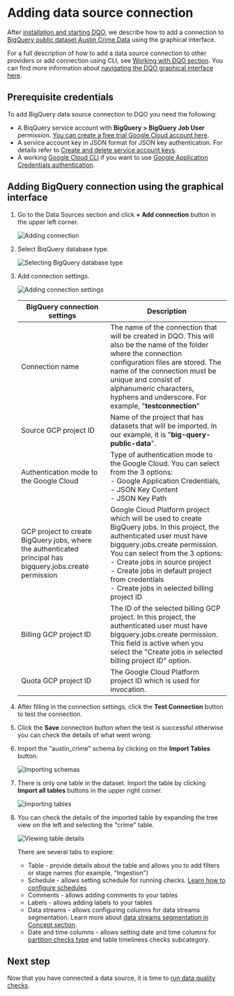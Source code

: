 # Adding data source connection

After [installation and starting DQO](../installation/installation.md), we describe how to add a connection to [BigQuery public dataset Austin Crime Data](https://console.cloud.google.com/marketplace/details/city-of-austin/austin-crime) 
using the graphical interface.

For a full description of how to add a data source connection to other providers or add connection using CLI, see [Working with DQO section](../../working-with-dqo/adding-data-source-connection/index.md).
You can find more information about [navigating the DQO graphical interface here](../../working-with-dqo/navigating-the-graphical-interface/navigating-the-graphical-interface.md). 

## Prerequisite credentials

To add BigQuery data source connection to DQO you need the following:

- A BiqQuery service account with **BigQuery > BigQuery Job User** permission. [You can create a free trial Google Cloud account here](https://cloud.google.com/free).
- A service account key in JSON format for JSON key authentication. For details refer to [Create and delete service account keys](https://cloud.google.com/iam/docs/keys-create-delete).
- A working [Google Cloud CLI](https://cloud.google.com/sdk/docs/install) if you want to use [Google Application Credentials authentication](../../../working-with-dqo/adding-data-source-connection/bigquery/#using-google-application-credentials-authentication).

## Adding BigQuery connection using the graphical interface

1. Go to the Data Sources section and click **+ Add connection** button in the upper left corner.

    ![Adding connection](https://dqops.com/docs/images/getting-started/adding-test-connection.jpg)
   
2. Select BiqQuery database type.

    ![Selecting BigQuery database type](https://dqops.com/docs/images/working-with-dqo/adding-connections/adding-connection-bigquery.jpg)

3. Add connection settings.

    ![Adding connection settings](https://dqops.com/docs/images/getting-started/adding-test-connection-parameters.jpg)

    | BigQuery connection settings                                                                               | Description                                                                                                                                                                                                                                                                                                                                 | 
    |------------------------------------------------------------------------------------------------------------|---------------------------------------------------------------------------------------------------------------------------------------------------------------------------------------------------------------------------------------------------------------------------------------------------------------------------------------------|
    | Connection name                                                                                            | The name of the connection that will be created in DQO. This will also be the name of the folder where the connection configuration files are stored. The name of the connection must be unique and consist of alphanumeric characters, hyphens and underscore. For example, "**testconnection**"                                           |
    | Source GCP project ID                                                                                      | Name of the project that has datasets that will be imported. In our example, it is "**big-query-public-data**".                                                                                                                                                                                                                             |
    | Authentication mode to the Google Cloud                                                                    | Type of authentication mode to the Google Cloud. You can select from the 3 options:<br/>- Google Application Credentials,<br/>- JSON Key Content<br/> - JSON Key Path                                                                                                                                                                       |
    | GCP project to create BigQuery jobs, where the authenticated principal has bigquery.jobs.create permission | Google Cloud Platform project which will be used to create BigQuery jobs. In this project, the authenticated user must have bigquery.jobs.create permission. You can select from the 3 options:<br/>- Create jobs in source project<br/>- Create jobs in default project from credentials<br/> - Create jobs in selected billing project ID |
    | Billing GCP project ID                                                                                     | The ID of the selected billing GCP project. In this project, the authenticated user must have bigquery.jobs.create permission. This field is active when you select the "Create jobs in selected billing project ID" option.                                                                                                                |
    | Quota GCP project ID                                                                                       | The Google Cloud Platform project ID which is used for invocation.                                                                                                                                                                                                                                                                          |

4. After filling in the connection settings, click the **Test Connection** button to test the connection.

5. Click the **Save** connection button when the test is successful otherwise you can check the details of what went wrong.

6. Import the "austin_crime" schema by clicking on the **Import Tables** button.

    ![Importing schemas](https://dqops.com/docs/images/getting-started/importing-schema-austin-crime.jpg)

7. There is only one table in the dataset. Import the table by clicking **Import all tables** buttons in the upper right corner.

    ![Importing tables](https://dqops.com/docs/images/getting-started/importing-tables-austin-crime.jpg)

8. You can check the details of the imported table by expanding the tree view on the left and selecting the "crime" table.
        
     ![Viewing table details](https://dqops.com/docs/images/getting-started/austin-crime-table-view.jpg)
 
    There are several tabs to explore:

    - Table - provide details about the table and allows you to add filters or stage names (for example, "Ingestion")
    - Schedule - allows setting schedule for running checks. [Learn how to configure schedules](../../working-with-dqo/schedules/index.md)
    - Comments - allows adding comments to your tables
    - Labels - allows adding labels to your tables
    - Data streams - allows configuring columns for data streams segmentation. Learn more about [data streams segmentation in Concept section](../../dqo-concepts/data-grouping/data-grouping.md). 
    - Date and time columns - allows setting date and time columns for [partition checks type](../../dqo-concepts/checks/partition-checks/partition-checks.md) and table timeliness checks subcategory. 

## Next step

Now that you have connected a data source, it is time to [run data quality checks](../../getting-started/run-data-quality-checks/run-data-quality-checks.md).